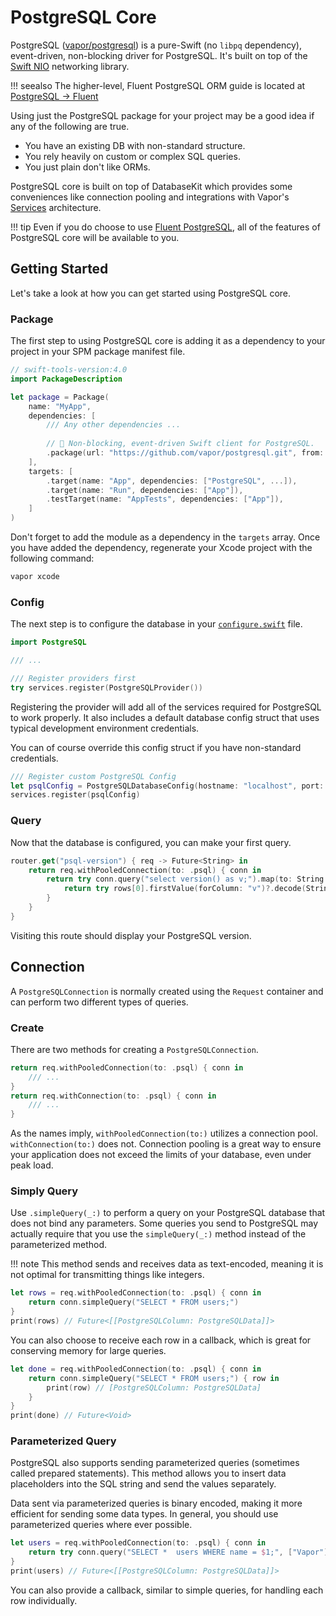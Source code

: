 # PostgreSQL Core

PostgreSQL ([vapor/postgresql](https://github.com/vapor/postgresql)) is a pure-Swift (no `libpq` dependency), event-driven, non-blocking driver for PostgreSQL. It's built on top of the [Swift NIO](http://github.com/apple/swift-nio) networking library.

!!! seealso
    The higher-level, Fluent PostgreSQL ORM guide is located at [PostgreSQL &rarr; Fluent](fluent.md)

Using just the PostgreSQL package for your project may be a good idea if any of the following are true.

- You have an existing DB with non-standard structure.
- You rely heavily on custom or complex SQL queries.
- You just plain don't like ORMs.

PostgreSQL core is built on top of DatabaseKit which provides some conveniences like connection pooling and integrations with Vapor's [Services](../getting-started/services.md) architecture.

!!! tip
    Even if you do choose to use [Fluent PostgreSQL](fluent.md), all of the features of PostgreSQL core will be available to you.

## Getting Started

Let's take a look at how you can get started using PostgreSQL core.

### Package

The first step to using PostgreSQL core is adding it as a dependency to your project in your SPM package manifest file.

```swift
// swift-tools-version:4.0
import PackageDescription

let package = Package(
    name: "MyApp",
    dependencies: [
        /// Any other dependencies ...
        
        // 🐘 Non-blocking, event-driven Swift client for PostgreSQL.
        .package(url: "https://github.com/vapor/postgresql.git", from: "1.0.0-rc"),
    ],
    targets: [
        .target(name: "App", dependencies: ["PostgreSQL", ...]),
        .target(name: "Run", dependencies: ["App"]),
        .testTarget(name: "AppTests", dependencies: ["App"]),
    ]
)
```

Don't forget to add the module as a dependency in the `targets` array. Once you have added the dependency, regenerate your Xcode project with the following command:

```sh
vapor xcode
```


### Config

The next step is to configure the database in your [`configure.swift`](../getting-started/structure.md#configureswift) file.

```swift
import PostgreSQL

/// ...

/// Register providers first
try services.register(PostgreSQLProvider())
```

Registering the provider will add all of the services required for PostgreSQL to work properly. It also includes a default database config struct that uses typical development environment credentials. 

You can of course override this config struct if you have non-standard credentials.

```swift
/// Register custom PostgreSQL Config
let psqlConfig = PostgreSQLDatabaseConfig(hostname: "localhost", port: 5432, username: "vapor")
services.register(psqlConfig)
```

### Query

Now that the database is configured, you can make your first query.

```swift
router.get("psql-version") { req -> Future<String> in
    return req.withPooledConnection(to: .psql) { conn in
        return try conn.query("select version() as v;").map(to: String.self) { rows in
            return try rows[0].firstValue(forColumn: "v")?.decode(String.self) ?? "n/a"
        }
    }
}
```

Visiting this route should display your PostgreSQL version.

## Connection

A `PostgreSQLConnection` is normally created using the `Request` container and can perform two different types of queries.

### Create

There are two methods for creating a `PostgreSQLConnection`.

```swift
return req.withPooledConnection(to: .psql) { conn in
    /// ...
}
return req.withConnection(to: .psql) { conn in
    /// ...
}
```

As the names imply,  `withPooledConnection(to:)` utilizes a connection pool. `withConnection(to:)` does not. Connection pooling is a great way to ensure your application does not exceed the limits of your database, even under peak load.

### Simply Query

Use `.simpleQuery(_:)` to perform a query on your PostgreSQL database that does not bind any parameters. Some queries you send to PostgreSQL may actually require that you use the `simpleQuery(_:)` method instead of the parameterized method. 

!!! note
    This method sends and receives data as text-encoded, meaning it is not optimal for transmitting things like integers.
    
```swift
let rows = req.withPooledConnection(to: .psql) { conn in
    return conn.simpleQuery("SELECT * FROM users;")
}
print(rows) // Future<[[PostgreSQLColumn: PostgreSQLData]]>
```

You can also choose to receive each row in a callback, which is great for conserving memory for large queries.

```swift
let done = req.withPooledConnection(to: .psql) { conn in
    return conn.simpleQuery("SELECT * FROM users;") { row in
        print(row) // [PostgreSQLColumn: PostgreSQLData]
    }
}
print(done) // Future<Void>
```

### Parameterized Query

PostgreSQL also supports sending parameterized queries (sometimes called prepared statements). This method allows you to insert data placeholders into the SQL string and send the values separately.

Data sent via parameterized queries is binary encoded, making it more efficient for sending some data types. In general, you should use parameterized queries where ever possible.

```swift
let users = req.withPooledConnection(to: .psql) { conn in
    return try conn.query("SELECT *  users WHERE name = $1;", ["Vapor"])
}
print(users) // Future<[[PostgreSQLColumn: PostgreSQLData]]>
```

You can also provide a callback, similar to simple queries, for handling each row individually.




